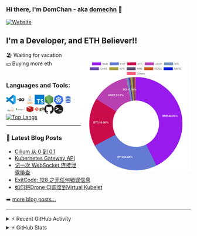 ### Hi there, I'm DomChan - aka [domechn][website] 👋

[![Website](https://img.shields.io/website?label=domc.me&style=for-the-badge&url=https%3A%2F%2Fdomc.me)](https://domc.me)


## I'm a Developer, and ETH Believer!!

<div>
🏖 Waiting for vacation <br/>
💴 Buying more eth

<img align="right" src="./assets.svg" width=300 height=300 />
</div>
    
<br />

### Languages and Tools:

<img align="left" alt="Visual Studio Code" width="26px" src="https://raw.githubusercontent.com/github/explore/80688e429a7d4ef2fca1e82350fe8e3517d3494d/topics/visual-studio-code/visual-studio-code.png" />
<img align="left" alt="Go" width="26px" src="https://raw.githubusercontent.com/github/explore/80688e429a7d4ef2fca1e82350fe8e3517d3494d/topics/go/go.png" />
<img align="left" alt="Java" width="26px" src="https://raw.githubusercontent.com/github/explore/80688e429a7d4ef2fca1e82350fe8e3517d3494d/topics/java/java.png" />
<img align="left" alt="TypeScript" width="26px" src="https://raw.githubusercontent.com/github/explore/80688e429a7d4ef2fca1e82350fe8e3517d3494d/topics/typescript/typescript.png" />
<img align="left" alt="Node.js" width="26px" src="https://raw.githubusercontent.com/github/explore/80688e429a7d4ef2fca1e82350fe8e3517d3494d/topics/nodejs/nodejs.png" />
<img align="left" alt="Kubernetes" width="26px" src="https://raw.githubusercontent.com/github/explore/80688e429a7d4ef2fca1e82350fe8e3517d3494d/topics/kubernetes/kubernetes.png" />
<img align="left" alt="SQL" width="26px" src="https://raw.githubusercontent.com/github/explore/80688e429a7d4ef2fca1e82350fe8e3517d3494d/topics/sql/sql.png" />
<img align="left" alt="MySQL" width="26px" src="https://raw.githubusercontent.com/github/explore/80688e429a7d4ef2fca1e82350fe8e3517d3494d/topics/mysql/mysql.png" />
<img align="left" alt="MongoDB" width="26px" src="https://raw.githubusercontent.com/github/explore/80688e429a7d4ef2fca1e82350fe8e3517d3494d/topics/mongodb/mongodb.png" />
<img align="left" alt="Redis" width="26px" src="https://raw.githubusercontent.com/github/explore/80688e429a7d4ef2fca1e82350fe8e3517d3494d/topics/redis/redis.png" />
<img align="left" alt="Git" width="26px" src="https://raw.githubusercontent.com/github/explore/80688e429a7d4ef2fca1e82350fe8e3517d3494d/topics/git/git.png" />
<img align="left" alt="GitHub" width="26px" src="https://raw.githubusercontent.com/github/explore/78df643247d429f6cc873026c0622819ad797942/topics/github/github.png" />
<img align="left" alt="Terminal" width="26px" src="https://raw.githubusercontent.com/github/explore/80688e429a7d4ef2fca1e82350fe8e3517d3494d/topics/terminal/terminal.png" />

<br />
<br />

[![Top Langs](https://github-readme-stats.vercel.app/api/top-langs/?username=domechn&hide=html&layout=compact)](https://github.com/anuraghazra/github-readme-stats)

---

### 📕 Latest Blog Posts

<!-- BLOG-POST-LIST:START -->
- [Cilium 从 0 到 0.1](https://domc.me/2021/10/17/cilium_0_to_0_1/)
- [Kubernetes Gateway API](https://domc.me/2021/05/10/k8s_gateway_api/)
- [记一次 WebSocket 连接泄露排查](https://domc.me/2019/12/29/websocket_leak/)
- [ExitCode: 128 之无任何错误信息](https://domc.me/2019/11/21/exit_code_128/)
- [如何将Drone CI调度到Virtual Kubelet](https://domc.me/2019/11/18/drone_virtual_kublet/)
<!-- BLOG-POST-LIST:END -->

➡️ [more blog posts...](https://blog.domc.me)

---

<details>
    <summary> ⚡️ Recent GitHub Activity </summary>

<!--START_SECTION:activity-->
1. 🎉 Merged PR [#2](https://github.com/domechn/irsa-controller/pull/2) in [domechn/irsa-controller](https://github.com/domechn/irsa-controller)
2. 🗣 Commented on [#2055](https://github.com/warpdotdev/Warp/issues/2055) in [warpdotdev/Warp](https://github.com/warpdotdev/Warp)
3. 💪 Opened PR [#349](https://github.com/pixie-io/pixie/pull/349) in [pixie-io/pixie](https://github.com/pixie-io/pixie)
4. ❗️ Opened issue [#348](https://github.com/pixie-io/pixie/issues/348) in [pixie-io/pixie](https://github.com/pixie-io/pixie)
5. 🎉 Merged PR [#1](https://github.com/domechn/domechn.github.io/pull/1) in [domechn/domechn.github.io](https://github.com/domechn/domechn.github.io)
<!--END_SECTION:activity-->
</details>

<details>
    <summary> ⚡️ GitHub Stats </summary>

<img align="left" alt="domechn's GitHub Stats" src="https://github-readme-stats.vercel.app/api?username=domechn&show_icons=true&hide_border=true" />

</details>

[website]: https://blog.domc.me
